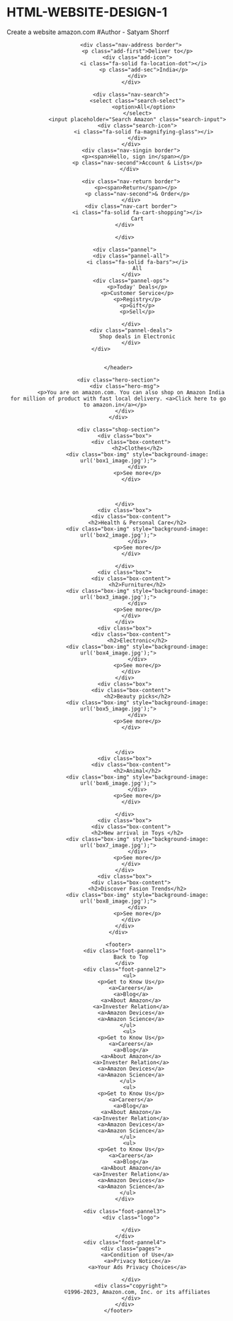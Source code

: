 # HTML-WEBSITE-DESIGN-1
Create a website amazon.com
#Author - Satyam Shorrf 
<!DOCTYPE html>
<html lang="en">
<head>
    <meta charset="UTF-8">
    <meta name="viewport" content="width=device-width, initial-scale=1.0">
    <title>Amazon</title>
    <link rel="stylesheet" href="https://cdnjs.cloudflare.com/ajax/libs/font-awesome/6.4.0/css/all.min.css" integrity="sha512-iecdLmaskl7CVkqkXNQ/ZH/XLlvWZOJyj7Yy7tcenmpD1ypASozpmT/E0iPtmFIB46ZmdtAc9eNBvH0H/ZpiBw==" crossorigin="anonymous" referrerpolicy="no-referrer" />
    <link rel="stylesheet" href="style.css">
    
</head>
<body>
    <header>
        <div class="nvabar">
            <div class="nav-logo border">
                <div class="logo"></div>
            </div>

            <div class="nav-address border">
                <p class="add-first">Deliver to</p>
                <div class="add-icon">
                    <i class="fa-solid fa-location-dot"></i>
                    <p class="add-sec">India</p>
                </div>
            </div>

            <div class="nav-search">
                <select class="search-select">
                    <option>All</option>
                </select>
                <input placeholder="Search Amazon" class="search-input">
                <div class="search-icon">
                    <i class="fa-solid fa-magnifying-glass"></i>
                </div>
            </div>
            <div class="nav-singin border">
                <p><span>Hello, sign in</span></p> 
                <p class="nav-second">Account & Lists</p>
            </div> 
            
            <div class="nav-return border">
                <p><span>Return</span></p> 
                <p class="nav-second">& Order</p>
            </div>
            <div class="nav-cart border">
                <i class="fa-solid fa-cart-shopping"></i>
                Cart
            </div>    
            
        </div>

        <div class="pannel">
            <div class="pannel-all">
                <i class="fa-solid fa-bars"></i>
                All
            </div>
            <div class="pannel-ops">
                <p>Today' Deals</p>
                <p>Customer Service</p>
                <p>Registry</p>
                <p>Gift</p>
                <p>Sell</p>

            </div>
            <div class="pannel-deals">
                Shop deals in Electronic
            </div>
        </div>               
        
        
    </header>

    <div class="hero-section">
        <div class="hero-msg">
            <p>You are on amazon.com. You can also shop on Amazon India for million of product with fast local delivery. <a>Click here to go to amazon.in</a></p>  
        </div>
    </div>

    <div class="shop-section">
        <div class="box">
            <div class="box-content">
                <h2>Clothes</h2>
                <div class="box-img" style="background-image: url('box1_image.jpg');">
                </div>
                <p>See more</p>
            </div>

           

        </div>
        <div class="box">
            <div class="box-content">
                <h2>Health & Personal Care</h2>
                <div class="box-img" style="background-image: url('box2_image.jpg');">
                </div>
                <p>See more</p>
            </div>

        </div>
        <div class="box">
            <div class="box-content">
                <h2>Furniture</h2>
                <div class="box-img" style="background-image: url('box3_image.jpg');">
                </div>
                <p>See more</p>
            </div>
        </div>
        <div class="box">
            <div class="box-content">
                <h2>Electronic</h2>
                <div class="box-img" style="background-image: url('box4_image.jpg');">
                </div>
                <p>See more</p>
            </div>
        </div>
        <div class="box">
            <div class="box-content">
                <h2>Beauty picks</h2>
                <div class="box-img" style="background-image: url('box5_image.jpg');">
                </div>
                <p>See more</p>
            </div>

           

        </div>
        <div class="box">
            <div class="box-content">
                <h2>Animal</h2>
                <div class="box-img" style="background-image: url('box6_image.jpg');">
                </div>
                <p>See more</p>
            </div>

        </div>
        <div class="box">
            <div class="box-content">
                <h2>New arrival in Toys </h2>
                <div class="box-img" style="background-image: url('box7_image.jpg');">
                </div>
                <p>See more</p>
            </div>
        </div>
        <div class="box">
            <div class="box-content">
                <h2>Discover Fasion Trends</h2>
                <div class="box-img" style="background-image: url('box8_image.jpg');">
                </div>
                <p>See more</p>
            </div>
        </div>
    </div>

    <footer>
        <div class="foot-pannel1">
            Back to Top
        </div>
        <div class="foot-pannel2">
           <ul>
            <p>Get to Know Us</p>
            <a>Careers</a>
            <a>Blog</a>
            <a>About Amazon</a>
            <a>Invester Relation</a>
            <a>Amazon Devices</a>
            <a>Amazon Science</a>
           </ul> 
           <ul>
            <p>Get to Know Us</p>
            <a>Careers</a>
            <a>Blog</a>
            <a>About Amazon</a>
            <a>Invester Relation</a>
            <a>Amazon Devices</a>
            <a>Amazon Science</a>
           </ul> 
           <ul>
            <p>Get to Know Us</p>
            <a>Careers</a>
            <a>Blog</a>
            <a>About Amazon</a>
            <a>Invester Relation</a>
            <a>Amazon Devices</a>
            <a>Amazon Science</a>
           </ul> 
           <ul>
            <p>Get to Know Us</p>
            <a>Careers</a>
            <a>Blog</a>
            <a>About Amazon</a>
            <a>Invester Relation</a>
            <a>Amazon Devices</a>
            <a>Amazon Science</a>
           </ul> 
        </div>

        <div class="foot-pannel3">
            <div class="logo">

            </div>
        </div>
        <div class="foot-pannel4">
            <div class="pages">
                <a>Condition of Use</a>
                <a>Privacy Notice</a>
                <a>Your Ads Privacy Choices</a>
            
            </div>
            <div class="copyright">
                ©1996-2023, Amazon.com, Inc. or its affiliates
            </div>
        </div>
    </footer>
</body>
</html>
